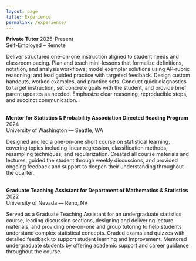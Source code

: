 ```yaml
---
layout: page
title: Experience
permalink: /experience/
---
```

**Private Tutor** 2025-Present<br>
Self-Employed – Remote 

Deliver structured one-on-one instruction aligned to student needs and classroom pacing. Plan and teach mini-lessons that formalize definitions, notation, and analysis workflows; model exemplar solutions using AP-rubric reasoning; and lead guided practice with targeted feedback. Design custom handouts, worked examples, and practice sets. Conduct quick diagnostics to target instruction, set concrete goals with the student, and provide brief parent updates as needed. Emphasize clear reasoning, reproducible steps, and succinct communication.
<br><br>


**Mentor for Statistics & Probability Association Directed Reading Program** 2024<br>
University of Washington — Seattle, WA

Designed and led a one-on-one short course on statistical learning, covering topics including linear regression, classification methods, resampling techniques, and regularization. Created all course materials and lectures, guided the student through weekly discussions, and provided ongoing feedback and support to deepen their understanding throughout the quarter.
<br><br>


**Graduate Teaching Assistant for Department of Mathematics & Statistics** 2022<br>
University of Nevada — Reno, NV

Served as a Graduate Teaching Assistant for an undergraduate statistics course, leading discussion sections, designing and delivering lecture materials, and providing one-on-one and group tutoring to help students understand complex statistical concepts. Graded exams and quizzes with detailed feedback to support student learning and improvement. Mentored undergraduate students by offering academic support and career guidance throughout the course.


